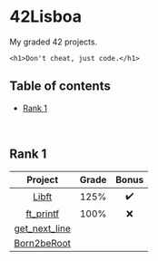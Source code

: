 # 42Lisboa
My graded 42 projects.

`<h1>Don't cheat, just code.</h1>`

## Table of contents
* [Rank 1](README.md#rank-1)
<!--* [Rank 2](README.md#rank-2)-->
<!--* [Rank 3](README.md#rank-3)-->
<!--* [Rank 4](README.md#rank-4)-->
<!--* [Rank 5](README.md#rank-5)-->
<!--* [Rank 6](README.md#rank-6)-->
<br/>

## Rank 1
| **Project** | **Grade** | **Bonus**
| :---: | :---: | :---:
| [Libft](./Rank%201/Libft) | 125% | :heavy_check_mark:
| [ft_printf](./Rank%201/ft_printf) | 100% | :x:
| [get_next_line](./Rank%201/get_next_line) | | 
| [Born2beRoot]() | | 
<br/>
<!--
## Rank 2
| **Project** | **Grade** | **Bonus**
| :---: | :---: | :---:
<br/>

## Rank 3
| **Project** | **Grade** | **Bonus**
| :---: | :---: | :---:
<br/>

## Rank 4
| **Project** | **Grade** | **Bonus**
| :---: | :---: | :---:
<br/>

## Rank 5
| **Project** | **Grade** | **Bonus**
| :---: | :---: | :---:
<br/>

## Rank 6
| **Project** | **Grade** | **Bonus**
| :---: | :---: | :---:
<br/>
-->
